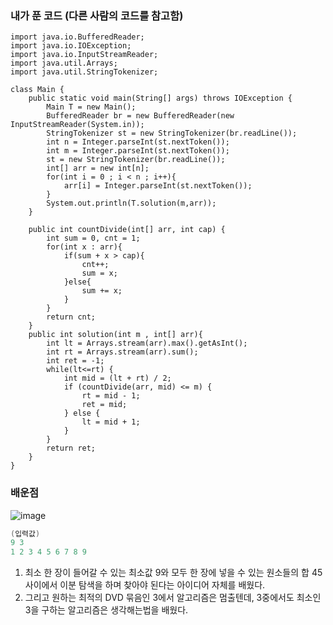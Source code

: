 ### 내가 푼 코드 (다른 사람의 코드를 참고함)

```
import java.io.BufferedReader;
import java.io.IOException;
import java.io.InputStreamReader;
import java.util.Arrays;
import java.util.StringTokenizer;

class Main {
    public static void main(String[] args) throws IOException {
        Main T = new Main();
        BufferedReader br = new BufferedReader(new InputStreamReader(System.in));
        StringTokenizer st = new StringTokenizer(br.readLine());
        int n = Integer.parseInt(st.nextToken());
        int m = Integer.parseInt(st.nextToken());
        st = new StringTokenizer(br.readLine());
        int[] arr = new int[n];
        for(int i = 0 ; i < n ; i++){
            arr[i] = Integer.parseInt(st.nextToken());
        }
        System.out.println(T.solution(m,arr));
    }

    public int countDivide(int[] arr, int cap) {
        int sum = 0, cnt = 1;
        for(int x : arr){
            if(sum + x > cap){
                cnt++;
                sum = x;
            }else{
                sum += x;
            }
        }
        return cnt;
    }
    public int solution(int m , int[] arr){
        int lt = Arrays.stream(arr).max().getAsInt();
        int rt = Arrays.stream(arr).sum();
        int ret = -1;
        while(lt<=rt) {
            int mid = (lt + rt) / 2;
            if (countDivide(arr, mid) <= m) {
                rt = mid - 1;
                ret = mid;
            } else {
                lt = mid + 1;
            }
        }
        return ret;
    }
}
```

### 배운점

![image](https://user-images.githubusercontent.com/70310271/212902803-c2e1b774-e9c0-4a0f-be70-2b3409c0ace5.png)

```java
(입력값)
9 3
1 2 3 4 5 6 7 8 9
```

1. 최소 한 장이 들어갈 수 있는 최소값 9와 모두 한 장에 넣을 수 있는 원소들의 합 45사이에서 이분 탐색을 하며 찾아야 된다는 아이디어 자체를 배웠다.
2. 그리고 원하는 최적의 DVD 묶음인 3에서 알고리즘은 멈출텐데, 3중에서도 최소인 3을 구하는 알고리즘은 생각해는법을 배웠다.
